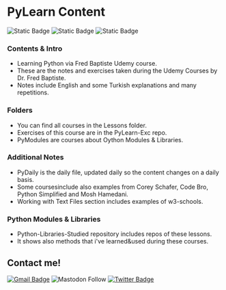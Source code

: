 # PyLearn Content

![Static Badge](https://img.shields.io/badge/Udemy-Fred%20Baptiste-blue?labelColor=purple)
![Static Badge](https://img.shields.io/badge/python-beginner-yellow?logo=python)
![Static Badge](https://img.shields.io/badge/IDE-VsCode-blue)

### Contents & Intro

- Learning Python via Fred Baptiste Udemy course.
- These are the notes and exercises taken during the Udemy Courses by Dr. Fred Baptiste.
- Notes include English and some Turkish explanations and many repetitions.

### Folders

- You can find all courses in the Lessons folder.
- Exercises of this course are in the PyLearn-Exc repo.
- PyModules are courses about Oython Modules & Libraries.

### Additional Notes

- PyDaily is the daily file, updated daily so the content changes on a daily basis.
- Some coursesinclude also examples from Corey Schafer, Code Bro, Python Simplified and Mosh Hamedani.
- Working with Text Files section includes examples of w3-schools.

### Python Modules & Libraries

- Python-Libraries-Studied repository includes repos of these lessons.
- It shows also methods that i've learned&used during these courses.

## Contact me!

[![Gmail Badge](https://img.shields.io/badge/-serdartorlak-c14438?style=flat&logo=Gmail&logoColor=white&link=mailto:serdartorlak@gmail.com)](mailto:serdartorlak@gmail.com)
![Mastodon Follow](https://img.shields.io/mastodon/follow/111266776829036638?style=flat&logo=mastodon&color=blue)
[![Twitter Badge](https://img.shields.io/badge/-@serdartorlak-1ca0f1?style=flat&labelColor=1ca0f1&logo=twitter&logoColor=white&link=https://twitter.com/serdartorlak)](https://twitter.com/serdartorlak)
